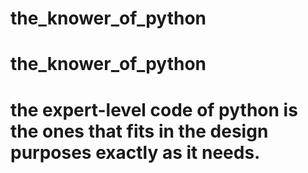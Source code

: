 # the_knower_of_python
# the_knower_of_python

# the expert-level code of python is the ones that fits in the design purposes exactly as it needs.
